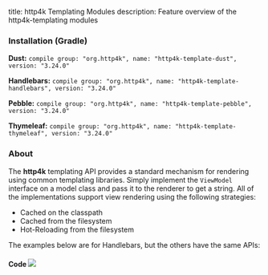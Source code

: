 title: http4k Templating Modules
description: Feature overview of the http4k-templating modules

### Installation (Gradle)
**Dust:** ```compile group: "org.http4k", name: "http4k-template-dust", version: "3.24.0"```

**Handlebars:** ```compile group: "org.http4k", name: "http4k-template-handlebars", version: "3.24.0"```

**Pebble:** ```compile group: "org.http4k", name: "http4k-template-pebble", version: "3.24.0"```

**Thymeleaf:** ```compile group: "org.http4k", name: "http4k-template-thymeleaf", version: "3.24.0"```

### About
The **http4k** templating API provides a standard mechanism for rendering using common templating libraries. Simply implement the `ViewModel` interface on a model class and pass it to the renderer to get a string. All of the implementations support view rendering using the following strategies:

* Cached on the classpath
* Cached from the filesystem
* Hot-Reloading from the filesystem

The examples below are for Handlebars, but the others have the same APIs:

#### Code  [<img class="octocat" src="/img/octocat-32.png"/>](https://github.com/http4k/http4k/blob/master/src/docs/guide/modules/templating/example.kt)

 <script src="https://gist-it.appspot.com/https://github.com/http4k/http4k/blob/master/src/docs/guide/modules/templating/example.kt"></script>
